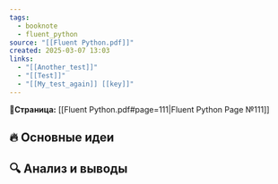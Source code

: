 ```yaml
---
tags:
  - booknote
  - fluent_python
source: "[[Fluent Python.pdf]]"
created: 2025-03-07 13:03
links:
  - "[[Another_test]]"
  - "[[Test]]"
  - "[[My_test_again]] [[key]]"
---
```

**📝Страница:** [[Fluent Python.pdf#page=111|Fluent Python Page №111]]  

## 🔥 Основные идеи 




## 🔍 Анализ и выводы  





